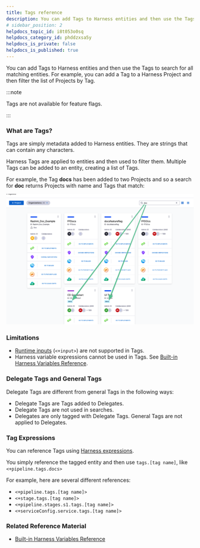 ```yaml
---
title: Tags reference
description: You can add Tags to Harness entities and then use the Tags to search for all matching entities. For example, you can add a Tag to a Harness Project and then filter the list of Projects by Tag. What a…
# sidebar_position: 2
helpdocs_topic_id: i8t053o0sq
helpdocs_category_id: phddzxsa5y
helpdocs_is_private: false
helpdocs_is_published: true
---
```


You can add Tags to Harness entities and then use the Tags to search for all matching entities. For example, you can add a Tag to a Harness Project and then filter the list of Projects by Tag.

:::note

Tags are not available for feature flags.

:::
### What are Tags?

Tags are simply metadata added to Harness entities. They are strings that can contain any characters.

Harness Tags are applied to entities and then used to filter them. Multiple Tags can be added to an entity, creating a list of Tags.

For example, the Tag **docs** has been added to two Projects and so a search for **doc** returns Projects with name and Tags that match:

![](./static/tags-reference-18.png)
### Limitations

* [Runtime inputs](runtime-inputs.md) (`<+input>`) are not supported in Tags.
* Harness variable expressions cannot be used in Tags. See [Built-in Harness Variables Reference](../12_Variables-and-Expressions/harness-variables.md).

### Delegate Tags and General Tags

Delegate Tags are different from general Tags in the following ways:

* Delegate Tags are Tags added to Delegates.
* Delegate Tags are not used in searches.
* Delegates are only tagged with Delegate Tags. General Tags are not applied to Delegates.

### Tag Expressions

You can reference Tags using [Harness expressions](../12_Variables-and-Expressions/harness-variables.md).

You simply reference the tagged entity and then use `tags.[tag name]`, like `<+pipeline.tags.docs>`

For example, here are several different references:

* `<+pipeline.tags.[tag name]>`
* `<+stage.tags.[tag name]>`
* `<+pipeline.stages.s1.tags.[tag name]>`
* `<+serviceConfig.service.tags.[tag name]>`

### Related Reference Material

* [Built-in Harness Variables Reference](../12_Variables-and-Expressions/harness-variables.md)

